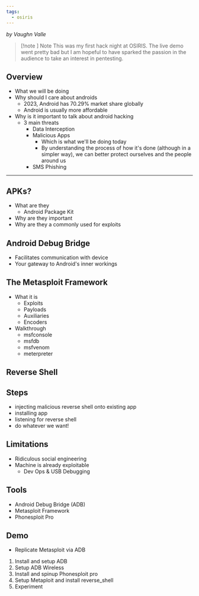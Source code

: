 ```yaml
---
tags:
  - osiris
---
```

_by Vaughn Valle_

> [!note ] Note
> This was my first hack night at OSIRIS. The live demo went pretty bad but I am hopeful to have sparked the passion in the audience to take an interest in pentesting.
## Overview 
- What we will be doing
- Why should I care about androids
	- 2023, Android has 70.29% market share globally
	- Android is usually more affordable
- Why is it important to talk about android hacking
	- 3 main threats
		- Data Interception
		- Malicious Apps
			- Which is what we'll be doing today
			- By understanding the process of how it's done (although in a simpler way), we can better protect ourselves and the people around us 
		- SMS Phishing

---

## APKs?
- What are they
	- Android Package Kit
- Why are they important
- Why are they a commonly used for exploits

## Android Debug Bridge
- Facilitates communication with device 
- Your gateway to Android's inner workings
## The Metasploit Framework
- What it is
	- Exploits
	- Payloads
	- Auxiliaries
	- Encoders
- Walkthrough
	- msfconsole
	- msfdb
	- msfvenom
	- meterpreter

## Reverse Shell
## Steps
- injecting malicious reverse shell onto existing app
- installing app
- listening for reverse shell
- do whatever we want!
## Limitations
- Ridiculous social engineering 
- Machine is already exploitable
	- Dev Ops & USB Debugging
## Tools
- Android Debug Bridge (ADB)
- Metasploit Framework
- Phonesploit Pro 
## Demo
- Replicate Metasploit via ADB
1. Install and setup ADB
2. Setup ADB Wireless
3. Install and spinup Phonesploit pro
4. Setup Metaploit and install reverse_shell
5. Experiment